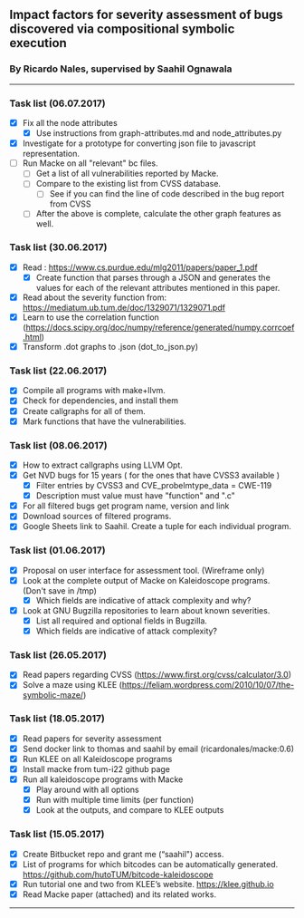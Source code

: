## Impact	factors	for	severity	assessment	of	bugs	discovered	via compositional	symbolic	execution
### By Ricardo Nales, supervised by Saahil Ognawala
---------------------------------------
### Task list (06.07.2017)
- [x] Fix all the node attributes
  - [x] Use instructions from graph-attributes.md and node_attributes.py
- [x] Investigate for a prototype for converting json file to javascript representation.
- [ ] Run Macke on all "relevant" bc files.
  - [ ] Get a list of all vulnerabilities reported by Macke.
  - [ ] Compare to the existing list from CVSS database.
    - [ ] See if you can find the line of code described in the bug report from CVSS
  - [ ] After the above is complete, calculate the other graph features as well.

### Task list (30.06.2017)
- [x] Read : https://www.cs.purdue.edu/mlg2011/papers/paper_1.pdf
  - [x] Create function that parses through a JSON and generates the values for each of the relevant attributes mentioned in this paper.
- [x] Read about the severity function from: https://mediatum.ub.tum.de/doc/1329071/1329071.pdf
- [x] Learn to use the correlation function (https://docs.scipy.org/doc/numpy/reference/generated/numpy.corrcoef.html)
- [x] Transform .dot graphs to .json (dot_to_json.py)

### Task list (22.06.2017)
- [x]  Compile all programs with make+llvm.
  - [x] Check for dependencies, and install them
- [x] Create callgraphs for all of them.
- [x] Mark functions that have the vulnerabilities.

### Task list (08.06.2017)
- [x] How to extract callgraphs using LLVM Opt.
- [x] Get NVD bugs for 15 years ( for the ones that have CVSS3 available )
  - [x] Filter entries by CVSS3 and CVE_probelmtype_data = CWE-119
  - [x] Description must value must have "function" and ".c"
- [x] For all filtered bugs get program name, version and link
- [x] Download sources of filtered programs.
- [x] Google Sheets link to Saahil. Create a tuple for each individual program.  

### Task list (01.06.2017)
- [x] Proposal on user interface for assessment tool. (Wireframe only)
- [x] Look at the complete output of Macke on Kaleidoscope programs. (Don't save in /tmp)
  - [x] Which fields are indicative of attack complexity and why?
- [x] Look at GNU Bugzilla repositories to learn about known severities.
  - [x] List all required and optional fields in Bugzilla.
  - [x] Which fields are indicative of attack complexity?

### Task list (26.05.2017)
- [x] Read papers regarding CVSS (https://www.first.org/cvss/calculator/3.0)
- [x] Solve a maze using KLEE (https://feliam.wordpress.com/2010/10/07/the-symbolic-maze/)

### Task list (18.05.2017)
- [x] Read papers for severity assessment
- [x] Send docker link to thomas and saahil by email (ricardonales/macke:0.6)
- [x] Run KLEE on all Kaleidoscope programs
- [x] Install macke from tum-i22 github page
- [x] Run all kaleidoscope programs with Macke
  - [x] Play around with all options
  - [x] Run with multiple time limits (per function)
  - [x] Look at the outputs, and compare to KLEE outputs

### Task list (15.05.2017)
- [x] Create Bitbucket repo and grant me (“saahil") access.
- [x] List of programs for which bitcodes can be automatically generated.     https://github.com/hutoTUM/bitcode-kaleidoscope
- [x] Run tutorial one and two from KLEE’s website. https://klee.github.io
- [x] Read Macke paper (attached) and its related works.
---------------------------------------
